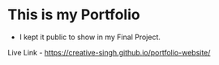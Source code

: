 # This is my Portfolio

- I kept it public to show in my Final Project.

Live Link - https://creative-singh.github.io/portfolio-website/
